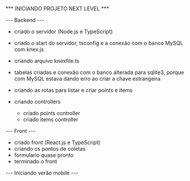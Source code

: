*** INICIANDO PROJETO NEXT LEVEL ***

--- Backend ---

 - criado o servidor (Node.js e TypeScript)
 - criado o start do servidor, tsconfig e a conexão com o banco MySQL com knex.js
 - criando arquivo knexfile.ts

 - tabelas criadas e conexão com o banco alterada para sqlite3, porque com MySQL estava dando erro ao criar a chave estrangeira

 - criando as rotas para listar e criar points e items

 - criando controllers

    - criado points controller
    - criado items controller


--- Front ---

 - criado front (React.js e TypeScript)
 - criando os pontos de coletas
  - formulario quase pronto
 - terminado o front


 --- Iniciando verão mobile ---
 